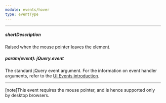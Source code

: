 ```yaml
---
module: events/hover
type: eventType
---
```

---
##### shortDescription
Raised when the mouse pointer leaves the element.

##### param(event): jQuery.event
The standard jQuery event argument. For the information on event handler arguments, refer to the <a href="/Documentation/ApiReference/UI_Widgets/UI_Events/">UI Events introduction</a>.

---
[note]This event requires the mouse pointer, and is hence supported only by desktop browsers.